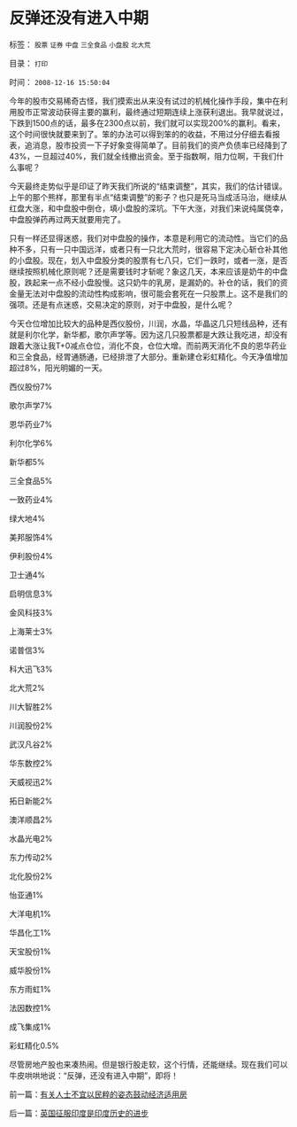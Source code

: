 # 反弹还没有进入中期

标签： `股票` `证券` `中盘` `三全食品` `小盘股` `北大荒` 

目录： `打印`

时间： `2008-12-16 15:50:04`

今年的股市交易稀奇古怪，我们摸索出从来没有试过的机械化操作手段，集中在利用股市正常波动获得主要的赢利，最终通过短期连续上涨获利退出。我早就说过，下跌到1500点的话，最多在2300点以前，我们就可以实现200%的赢利。看来，这个时间很快就要来到了。笨的办法可以得到笨的的收益，不用过分仔细去看报表，追消息，股市投资一下子好象变得简单了。目前我们的资产负债率已经降到了43%，一旦超过40%，我们就全线撤出资金。至于指数啊，阻力位啊，干我们什么事呢？

今天最终走势似乎是印证了昨天我们所说的“结束调整”，其实，我们的估计错误。上午的那个熊样，那里有半点“结束调整”的影子？也只是死马当成活马治，继续从红盘大涨，和中盘股中倒仓，填小盘股的深坑。下午大涨，对我们来说纯属侥幸，中盘股弹药再过两天就要用完了。

只有一样还显得迷惑，我们对中盘股的操作，本意是利用它的流动性。当它们的品种不多，只有一只中国远洋，或者只有一只北大荒时，很容易下定决心斩仓补其他的小盘股。现在，划入中盘股分类的股票有七八只，它们一跌时，或者一涨，是否继续按照机械化原则呢？还是需要钱时才斩呢？象这几天，本来应该是奶牛的中盘股，跌起来一点不经小盘股慢。这只奶牛的乳房，是漏奶的。补仓的话，我们的资金量无法对中盘股的流动性构成影响，很可能会套死在一只股票上。这不是我们的强项。还是有点迷惑，交易决定的原则，对于中盘股，是什么呢？

今天仓位增加比较大的品种是西仪股份，川润，水晶，华晶这几只短线品种，还有就是利尔化学，新华都，歌尔声学等。因为这几只股票都是大跌让我吃进，却没有跟着大涨让我T+0减点仓位，消化不良，仓位大增。而前两天消化不良的恩华药业和三全食品，经胃通肠通，已经排泄了大部分。重新建仓彩虹精化。今天净值增加超过8%，阳光明媚的一天。

西仪股份7%

歌尔声学7%

恩华药业7%

利尔化学6%

新华都5%

三全食品5%

一致药业4%

绿大地4%

美邦服饰4%

伊利股份4%

卫士通4%

启明信息3%

金风科技3%

上海莱士3%

诺普信3%

科大迅飞3%

北大荒2%

川大智胜2%

川润股份2%

武汉凡谷2%

华东数控2%

天威视迅2%

拓日新能2%

澳洋顺昌2%

水晶光电2%

东力传动2%

北化股份2%

怡亚通1%

大洋电机1%

华昌化工1%

天宝股份1%

威华股份1%

东方雨虹1%

法因数控1%

成飞集成1%

彩虹精化0.5%

尽管房地产股也来凑热闹。但是银行股走软，这个行情，还能继续。现在我们可以牛皮哄哄地说：“反弹，还没有进入中期”，即将！



前一篇：[有关人士不宜以民粹的姿态鼓动经济适用房](../../../2008/12/16/有关人士不宜以民粹的姿态鼓动经济适用房.md)

后一篇：[英国征服印度是印度历史的进步](../../../2008/12/17/英国征服印度是印度历史的进步.md)